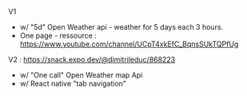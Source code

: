 
V1 
- w/ "5d" Open Weather api - weather for 5 days each 3 hours. 
- One page -
ressource : https://www.youtube.com/channel/UCpT4xkEfC_BqnsSUkTQPfUg

V2 : https://snack.expo.dev/@dimitrileduc/868223
- w/ "One call" Open Weather map Api 
- w/ React native "tab navigation" 
